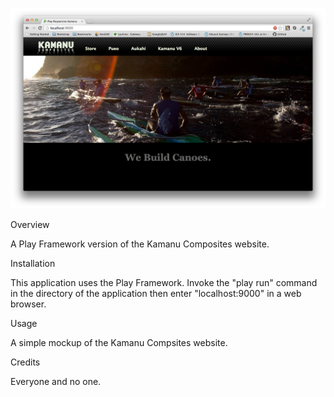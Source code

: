 ![screenshot](https://github.com/eduardgamiao/PlayResponsiveKamanu/blob/master/doc/prk_example.png)

Overview

A Play Framework version of the Kamanu Composites website.

Installation

This application uses the Play Framework. Invoke the "play run" command in the directory of the application then
enter "localhost:9000" in a web browser.

Usage

A simple mockup of the Kamanu Compsites website.

Credits

Everyone and no one.



